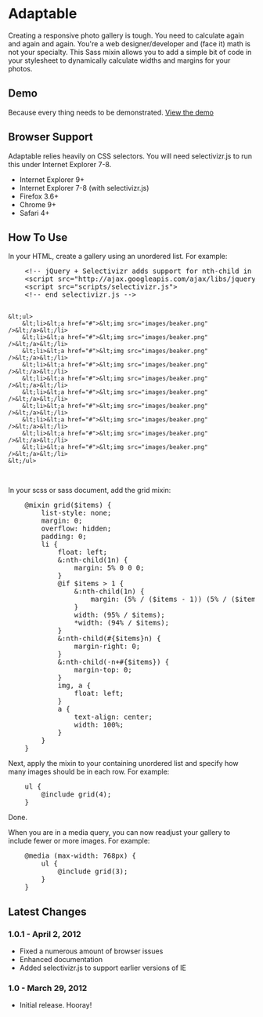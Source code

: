 <h1>Adaptable</h1>
<p>Creating a responsive photo gallery is tough. You need to calculate again and again and again. You're a web designer/developer and (face it) math is not your specialty. This Sass mixin allows you to add a simple bit of code in your stylesheet to dynamically calculate widths and margins for your photos.</p>

<h2>Demo</h2>
<p>Because every thing needs to be demonstrated. <a href="http://www.reusserdesign.com/blog/demo/adaptable/index.html" target="_blank">View the demo</a></p>

<h2>Browser Support</h2>
<p>Adaptable relies heavily on CSS selectors. You will need selectivizr.js to run this under Internet Explorer 7-8.</p>
<ul>
	<li>Internet Explorer 9+</li>
	<li>Internet Explorer 7-8 (with selectivizr.js)</li>
	<li>Firefox 3.6+</li>
	<li>Chrome 9+</li>
	<li>Safari 4+</li>
</ul>

<h2>How To Use</h2>
<p>In your HTML, create a gallery using an unordered list. For example:</p>
<pre>
	&lt;!-- jQuery + Selectivizr adds support for nth-child in IE browsers 7-8 -->
	&lt;script src="http://ajax.googleapis.com/ajax/libs/jquery/1.7.1/jquery.min.js"></script>
	&lt;script src="scripts/selectivizr.js"></script>
	&lt;!-- end selectivizr.js -->
	
	&lt;ul>
		&lt;li>&lt;a href="#">&lt;img src="images/beaker.png" />&lt;/a>&lt;/li>
		&lt;li>&lt;a href="#">&lt;img src="images/beaker.png" />&lt;/a>&lt;/li>
		&lt;li>&lt;a href="#">&lt;img src="images/beaker.png" />&lt;/a>&lt;/li>
		&lt;li>&lt;a href="#">&lt;img src="images/beaker.png" />&lt;/a>&lt;/li>
		&lt;li>&lt;a href="#">&lt;img src="images/beaker.png" />&lt;/a>&lt;/li>
		&lt;li>&lt;a href="#">&lt;img src="images/beaker.png" />&lt;/a>&lt;/li>
		&lt;li>&lt;a href="#">&lt;img src="images/beaker.png" />&lt;/a>&lt;/li>
		&lt;li>&lt;a href="#">&lt;img src="images/beaker.png" />&lt;/a>&lt;/li>
		&lt;li>&lt;a href="#">&lt;img src="images/beaker.png" />&lt;/a>&lt;/li>
		&lt;li>&lt;a href="#">&lt;img src="images/beaker.png" />&lt;/a>&lt;/li>
	&lt;/ul>
</pre>

<p>In your scss or sass document, add the grid mixin:</p>
<pre>
	@mixin grid($items) {
		list-style: none;
		margin: 0;
		overflow: hidden;
		padding: 0;
		li {
			float: left;
			&:nth-child(1n) {
				margin: 5% 0 0 0;
			}
			@if $items > 1 {
				&:nth-child(1n) {
					margin: (5% / ($items - 1)) (5% / ($items - 1)) 0 0;
				}
				width: (95% / $items);
				*width: (94% / $items);
			}
			&:nth-child(#{$items}n) {
				margin-right: 0;
			}
			&:nth-child(-n+#{$items}) {
				margin-top: 0;
			}
			img, a {
				float: left;
			}
			a {
				text-align: center;
				width: 100%;
			}
		}
	}
</pre>

<p>Next, apply the mixin to your containing unordered list and specify how many images should be in each row. For example:</p>
<pre>
	ul {
		@include grid(4);
	}
</pre>

<p>Done.</p>

<p>When you are in a media query, you can now readjust your gallery to include fewer or more images. For example:</p>
<pre>
	@media (max-width: 768px) {
		ul {
			@include grid(3);
		}
	}
</pre>

<h2>Latest Changes</h2>

<h3>1.0.1 - April 2, 2012</h3>
<ul>
	<li>Fixed a numerous amount of browser issues</li>
	<li>Enhanced documentation</li>
	<li>Added selectivizr.js to support earlier versions of IE</li>
</ul>

<h3>1.0 - March 29, 2012</h3>
<ul>
	<li>Initial release. Hooray!</li>
</ul>